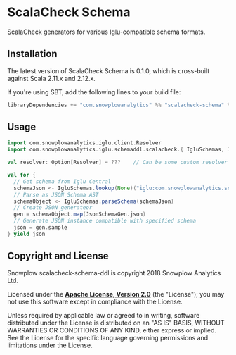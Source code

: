 # ScalaCheck Schema

ScalaCheck generators for various Iglu-compatible schema formats.

## Installation

The latest version of ScalaCheck Schema is 0.1.0, which is cross-built against Scala 2.11.x and 2.12.x.

If you're using SBT, add the following lines to your build file:

```scala
libraryDependencies += "com.snowplowanalytics" %% "scalacheck-schema" % "0.1.0"
```

## Usage

```scala
import com.snowplowanalytics.iglu.client.Resolver
import com.snowplowanalytics.iglu.schemaddl.scalacheck.{ IgluSchemas, JsonSchemaGen }

val resolver: Option[Resolver] = ???    // Can be some custom resolver or none for Iglu Central

val for {
  // Get schema from Iglu Central
  schemaJson <- IgluSchemas.lookup(None)("iglu:com.snowplowanalytics.snowplow/geolocation_context/jsonschema/1-1-0")
  // Parse as JSON Schema AST
  schemaObject <- IgluSchemas.parseSchema(schemaJson)
  // Create JSON generateor
  gen = schemaObject.map(JsonSchemaGen.json)
  // Generate JSON instance compatible with specified schema
  json = gen.sample
} yield json
```

## Copyright and License

Snowplow scalacheck-schema-ddl is copyright 2018 Snowplow Analytics Ltd.

Licensed under the **[Apache License, Version 2.0][license]** (the "License");
you may not use this software except in compliance with the License.

Unless required by applicable law or agreed to in writing, software
distributed under the License is distributed on an "AS IS" BASIS,
WITHOUT WARRANTIES OR CONDITIONS OF ANY KIND, either express or implied.
See the License for the specific language governing permissions and
limitations under the License.


[vagrant-install]: http://docs.vagrantup.com/v2/installation/index.html
[virtualbox-install]: https://www.virtualbox.org/wiki/Downloads

[travis]: https://travis-ci.org/snowplow-incubator/scalacheck-schema
[travis-image]: https://travis-ci.org/snowplow-incubator/scalacheck-schema.png?branch=master

[license-image]: http://img.shields.io/badge/license-Apache--2-blue.svg?style=flat
[license]: http://www.apache.org/licenses/LICENSE-2.0

[release-image]: http://img.shields.io/badge/release-0.1.0-rc1-blue.svg?style=flat
[releases]: https://github.com/snowplow-incubator/scalacheck-schema/releases
